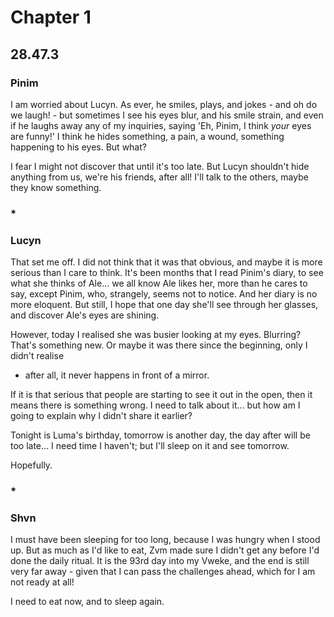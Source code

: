 Chapter 1
=========

28.47.3
-------

### Pinim ###

I am worried about Lucyn. As ever, he smiles, plays, and jokes - and oh do we
laugh! - but sometimes I see his eyes blur, and his smile strain, and even if
he laughs away any of my inquiries, saying 'Eh, Pinim, I think *your* eyes 
are funny!' I think he hides something, a pain, a wound, something happening 
to his eyes. But what?

I fear I might not discover that until it's too late. But Lucyn shouldn't hide
anything from us, we're his friends, after all! I'll talk to the others, maybe
they know something.

### * ###

### Lucyn ###

That set me off. I did not think that it was that obvious, and maybe it is more
serious than I care to think. It's been months that I read Pinim's diary, to
see what she thinks of Ale... we all know Ale likes her, more than he cares to
say, except Pinim, who, strangely, seems not to notice. And her diary is no
more eloquent. But still, I hope that one day she'll see through her glasses, 
and discover Ale's eyes are shining.

However, today I realised she was busier looking at my eyes. Blurring? That's
something new. Or maybe it was there since the beginning, only I didn't realise
 - after all, it never happens in front of a mirror.

If it is that serious that people are starting to see it out in the open, then
it means there is something wrong. I need to talk about it... but how am I 
going to explain why I didn't share it earlier?

Tonight is Luma's birthday, tomorrow is another day, the day after will be too
late... I need time I haven't; but I'll sleep on it and see tomorrow.

Hopefully.

### * ###

### Shvn ###

I must have been sleeping for too long, because I was hungry when I stood up.
But as much as I'd like to eat, Zvm made sure I didn't get any before I'd done
the daily ritual. It is the 93rd day into my Vweke, and the end is still very
far away - given that I can pass the challenges ahead, which for I am not ready
at all!

I need to eat now, and to sleep again.
